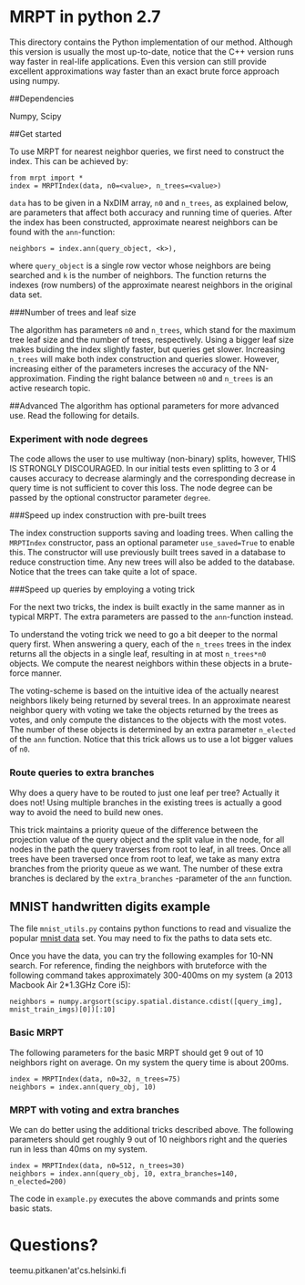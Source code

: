 # MRPT in python 2.7

This directory contains the Python implementation of our method. Although this version is usually the most up-to-date, notice that the C++ version runs way faster in real-life applications. Even this version can still provide excellent approximations way faster than an exact brute force approach using numpy.

##Dependencies

Numpy, Scipy

##Get started

To use MRPT for nearest neighbor queries, we first need to construct the index. This can be achieved by: 
	
	from mrpt import *
	index = MRPTIndex(data, n0=<value>, n_trees=<value>)

`data` has to be given in a NxDIM array, `n0` and `n_trees`, as explained below, are parameters that affect both accuracy and running time of queries. After the index has been constructed, approximate nearest neighbors can be found with the `ann`-function:

	neighbors = index.ann(query_object, <k>),

where `query_object` is a single row vector whose neighbors are being searched and `k` is the number of neighbors. The function returns the indexes (row numbers) of the approximate nearest neighbors in the original data set.

###Number of trees and leaf size

The algorithm has parameters `n0` and `n_trees`, which stand for the maximum tree leaf size and the number of trees, respectively. Using a bigger leaf size makes buiding the index slightly faster, but queries get slower. Increasing `n_trees` will make both index construction and queries slower. However, increasing either of the parameters increses the accuracy of the NN-approximation. Finding the right balance between `n0` and `n_trees` is an active research topic.

##Advanced
The algorithm has optional parameters for more advanced use. Read the following for details.

### Experiment with node degrees
The code allows the user to use multiway (non-binary) splits, however, THIS IS STRONGLY DISCOURAGED. In our initial tests even splitting to 3 or 4 causes accuracy to decrease alarmingly and the corresponding decrease in query time is not sufficient to cover this loss. The node degree can be passed by the optional constructor parameter `degree`.

###Speed up index construction with pre-built trees

The index construction supports saving and loading trees. When calling the `MRPTIndex` constructor, pass an optional parameter `use_saved=True` to enable this. The constructor will use previously built trees saved in a database to reduce construction time. Any new trees will also be added to the database. Notice that the trees can take quite a lot of space.

###Speed up queries by employing a voting trick

For the next two tricks, the index is built exactly in the same manner as in typical MRPT. The extra parameters are passed to the `ann`-function instead. 

To understand the voting trick we need to go a bit deeper to the normal query first. When answering a query, each of the `n_trees` trees in the index returns all the objects in a single leaf, resulting in at most `n_trees*n0` objects. We compute the nearest neighbors within these objects in a brute-force manner. 

The voting-scheme is based on the intuitive idea of the actually nearest neighbors likely being returned by several trees. In an approximate nearest neighbor query with voting we take the objects returned by the trees as votes, and only compute the distances to the objects with the most votes. The number of these objects is determined by an extra parameter `n_elected` of the `ann` function. Notice that this trick allows us to use a lot bigger values of `n0`.

### Route queries to extra branches

Why does a query have to be routed to just one leaf per tree? Actually it does not! Using multiple branches in the existing trees is actually a good way to avoid the need to build new ones.

This trick maintains a priority queue of the difference between the projection value of the query object and the split value in the node, for all nodes in the path the query traverses from root to leaf, in all trees. Once all trees have been traversed once from root to leaf, we take as many extra branches from the priority queue as we want. The number of these extra branches is declared by the `extra_branches` -parameter of the `ann` function.

## MNIST handwritten digits example
The file `mnist_utils.py` contains python functions to read and visualize the popular [mnist data](http://yann.lecun.com/exdb/mnist/) set. You may need to fix the paths to data sets etc. 

Once you have the data, you can try the following examples for 10-NN search. For reference, finding the neighbors with bruteforce with the following command takes approximately 300-400ms on my system (a 2013 Macbook Air 2*1.3GHz Core i5):

    neighbors = numpy.argsort(scipy.spatial.distance.cdist([query_img], mnist_train_imgs)[0])[:10]

### Basic MRPT

The following parameters for the basic MRPT should get 9 out of 10 neighbors right on average. On my system the query time is about 200ms.
    
    index = MRPTIndex(data, n0=32, n_trees=75)
    neighbors = index.ann(query_obj, 10)

### MRPT with voting and extra branches

We can do better using the additional tricks described above. The following parameters should get roughly 9 out of 10 neighbors right and the queries run in less than 40ms on my system.

    index = MRPTIndex(data, n0=512, n_trees=30)
    neighbors = index.ann(query_obj, 10, extra_branches=140, n_elected=200)

The code in `example.py` executes the above commands and prints some basic stats.


# Questions?
teemu.pitkanen'at'cs.helsinki.fi

